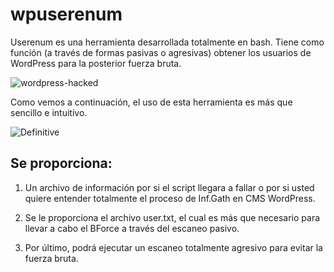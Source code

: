 # wpuserenum
Userenum es una herramienta desarrollada totalmente en bash. Tiene como función (a través de formas pasivas o agresivas) obtener los usuarios de WordPress para la posterior fuerza bruta.

![wordpress-hacked](https://user-images.githubusercontent.com/92258683/167696390-e21b65d0-6e57-4c82-8d4f-b34d270a4b6c.jpg)




Como vemos a continuación, el uso de esta herramienta es más que sencillo e intuitivo.

![Definitive](https://user-images.githubusercontent.com/92258683/167695847-09be38f4-3b7b-4063-8709-55a9a05f04e3.jpg)

## Se proporciona:

  1. Un archivo de información por si el script llegara a fallar o por si usted quiere entender totalmente el proceso de Inf.Gath en CMS WordPress.
  
  2. Se le proporciona el archivo user.txt, el cual es más que necesario para llevar a cabo el BForce a través del escaneo pasivo.

  3. Por último, podrá ejecutar un escaneo totalmente agresivo para evitar la fuerza bruta.
